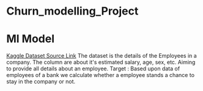 # Churn_modelling_Project
# Ml Model
[Kaggle Dataset Source Link](https://www.kaggle.com/datasets/shubh0799/churn-modelling)
The dataset is the details of the Employees in a company.
The column are about it's estimated salary, age, sex, etc. Aiming to provide all details about an employee.
Target : Based upon data of employees of a bank we calculate whether a employee stands a chance to stay in the company or not. 
